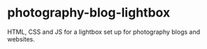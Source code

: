 # photography-blog-lightbox
HTML, CSS and JS for a lightbox set up for photography blogs and websites. 
